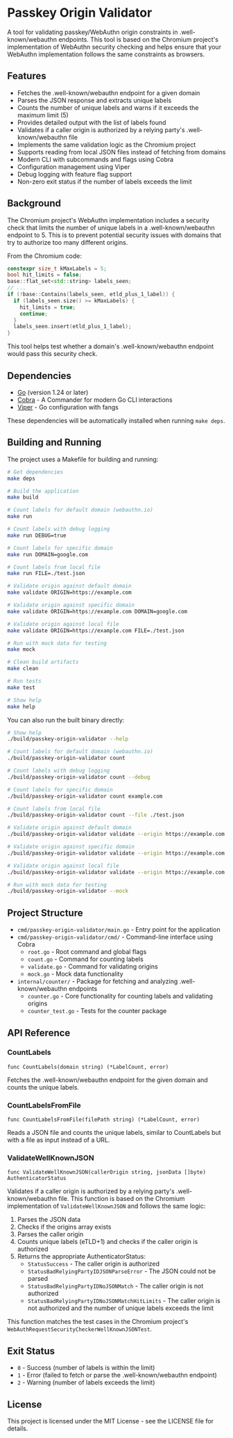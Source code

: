 # Passkey Origin Validator

A tool for validating passkey/WebAuthn origin constraints in .well-known/webauthn endpoints. This tool is based on the Chromium project's implementation of WebAuthn security checking and helps ensure that your WebAuthn implementation follows the same constraints as browsers.

## Features

- Fetches the .well-known/webauthn endpoint for a given domain
- Parses the JSON response and extracts unique labels
- Counts the number of unique labels and warns if it exceeds the maximum limit (5)
- Provides detailed output with the list of labels found
- Validates if a caller origin is authorized by a relying party's .well-known/webauthn file
- Implements the same validation logic as the Chromium project
- Supports reading from local JSON files instead of fetching from domains
- Modern CLI with subcommands and flags using Cobra
- Configuration management using Viper
- Debug logging with feature flag support
- Non-zero exit status if the number of labels exceeds the limit

## Background

The Chromium project's WebAuthn implementation includes a security check that limits the number of unique labels in a .well-known/webauthn endpoint to 5. This is to prevent potential security issues with domains that try to authorize too many different origins.

From the Chromium code:
```cpp
constexpr size_t kMaxLabels = 5;
bool hit_limits = false;
base::flat_set<std::string> labels_seen;
// ...
if (!base::Contains(labels_seen, etld_plus_1_label)) {
  if (labels_seen.size() >= kMaxLabels) {
    hit_limits = true;
    continue;
  }
  labels_seen.insert(etld_plus_1_label);
}
```

This tool helps test whether a domain's .well-known/webauthn endpoint would pass this security check.

## Dependencies

- [Go](https://golang.org/) (version 1.24 or later)
- [Cobra](https://github.com/spf13/cobra) - A Commander for modern Go CLI interactions
- [Viper](https://github.com/spf13/viper) - Go configuration with fangs

These dependencies will be automatically installed when running `make deps`.

## Building and Running

The project uses a Makefile for building and running:

```bash
# Get dependencies
make deps

# Build the application
make build

# Count labels for default domain (webauthn.io)
make run

# Count labels with debug logging
make run DEBUG=true

# Count labels for specific domain
make run DOMAIN=google.com

# Count labels from local file
make run FILE=./test.json

# Validate origin against default domain
make validate ORIGIN=https://example.com

# Validate origin against specific domain
make validate ORIGIN=https://example.com DOMAIN=google.com

# Validate origin against local file
make validate ORIGIN=https://example.com FILE=./test.json

# Run with mock data for testing
make mock

# Clean build artifacts
make clean

# Run tests
make test

# Show help
make help
```

You can also run the built binary directly:

```bash
# Show help
./build/passkey-origin-validator --help

# Count labels for default domain (webauthn.io)
./build/passkey-origin-validator count

# Count labels with debug logging
./build/passkey-origin-validator count --debug

# Count labels for specific domain
./build/passkey-origin-validator count example.com

# Count labels from local file
./build/passkey-origin-validator count --file ./test.json

# Validate origin against default domain
./build/passkey-origin-validator validate --origin https://example.com

# Validate origin against specific domain
./build/passkey-origin-validator validate --origin https://example.com google.com

# Validate origin against local file
./build/passkey-origin-validator validate --origin https://example.com --file ./test.json

# Run with mock data for testing
./build/passkey-origin-validator --mock
```

## Project Structure

- `cmd/passkey-origin-validator/main.go` - Entry point for the application
- `cmd/passkey-origin-validator/cmd/` - Command-line interface using Cobra
  - `root.go` - Root command and global flags
  - `count.go` - Command for counting labels
  - `validate.go` - Command for validating origins
  - `mock.go` - Mock data functionality
- `internal/counter/` - Package for fetching and analyzing .well-known/webauthn endpoints
  - `counter.go` - Core functionality for counting labels and validating origins
  - `counter_test.go` - Tests for the counter package

## API Reference

### CountLabels

```
func CountLabels(domain string) (*LabelCount, error)
```

Fetches the .well-known/webauthn endpoint for the given domain and counts the unique labels.

### CountLabelsFromFile

```
func CountLabelsFromFile(filePath string) (*LabelCount, error)
```

Reads a JSON file and counts the unique labels, similar to CountLabels but with a file as input instead of a URL.

### ValidateWellKnownJSON

```
func ValidateWellKnownJSON(callerOrigin string, jsonData []byte) AuthenticatorStatus
```

Validates if a caller origin is authorized by a relying party's .well-known/webauthn file. This function is based on the Chromium implementation of `ValidateWellKnownJSON` and follows the same logic:

1. Parses the JSON data
2. Checks if the origins array exists
3. Parses the caller origin
4. Counts unique labels (eTLD+1) and checks if the caller origin is authorized
5. Returns the appropriate AuthenticatorStatus:
   - `StatusSuccess` - The caller origin is authorized
   - `StatusBadRelyingPartyIDJSONParseError` - The JSON could not be parsed
   - `StatusBadRelyingPartyIDNoJSONMatch` - The caller origin is not authorized
   - `StatusBadRelyingPartyIDNoJSONMatchHitLimits` - The caller origin is not authorized and the number of unique labels exceeds the limit

This function matches the test cases in the Chromium project's `WebAuthRequestSecurityCheckerWellKnownJSONTest`.

## Exit Status

- `0` - Success (number of labels is within the limit)
- `1` - Error (failed to fetch or parse the .well-known/webauthn endpoint)
- `2` - Warning (number of labels exceeds the limit)

## License

This project is licensed under the MIT License - see the LICENSE file for details.
